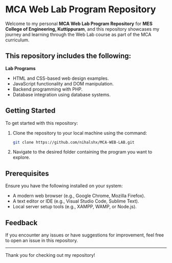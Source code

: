 # MCA Web Lab Program Repository

Welcome to my personal **MCA Web Lab Program Repository** for **MES College of Engineering, Kuttippuram**, and this repository showcases my journey and learning through the Web Lab course as part of the MCA curriculum.


## This repository includes the following:

 **Lab Programs**
   - HTML and CSS-based web design examples.
   - JavaScript functionality and DOM manipulation.
   - Backend programming with PHP.
   - Database integration using  database systems.



## Getting Started

To get started with this repository:

1. Clone the repository to your local machine using the command:
   ```bash
   git clone https://github.com/nihalshx/MCA-WEB-LAB.git
   ```

2. Navigate to the desired folder containing the program you want to explore.



## Prerequisites

Ensure you have the following installed on your system:

- A modern web browser (e.g., Google Chrome, Mozilla Firefox).
- A text editor or IDE (e.g., Visual Studio Code, Sublime Text).
- Local server setup tools (e.g., XAMPP, WAMP, or Node.js).



## Feedback

If you encounter any issues or have suggestions for improvement, feel free to open an issue in this repository.

---

Thank you for checking out my repository!

